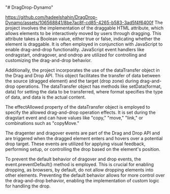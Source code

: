 "# DragDrop-Dynamo" 


https://github.com/hadeelshahin/DragDrop-Dynamo/assets/106568841/8be7ac8f-cd85-4265-b583-3ad5f4f6400f
The project involves the implementation of the draggable HTML attribute, which allows elements to be interactively moved by users through dragging. This attribute takes a Boolean value, either true or false, indicating whether the element is draggable. It is often employed in conjunction with JavaScript to enable drag-and-drop functionality. JavaScript event handlers like ondragstart, ondragover, and ondrop are utilized for controlling and customizing the drag-and-drop behavior.

Additionally, the project incorporates the use of the dataTransfer object in the Drag and Drop API. This object facilitates the transfer of data between the source (dragged element) and the target (drop zone) during drag-and-drop operations. The dataTransfer object has methods like setData(format, data) for setting the data to be transferred, where format specifies the type of data, and data is the actual content.

The effectAllowed property of the dataTransfer object is employed to specify the allowed drag-and-drop operation effects. It is set during the dragstart event and can have values like "copy," "move," "link," or combinations such as "copyMove."

The dragenter and dragover events are part of the Drag and Drop API and are triggered when the dragged element enters and hovers over a potential drop target. These events are utilized for applying visual feedback, performing setup, or controlling the drop based on the element's position.

To prevent the default behavior of dragover and drop events, the event.preventDefault() method is employed. This is crucial for enabling dropping, as browsers, by default, do not allow dropping elements into other elements. Preventing the default behavior allows for more control over the drag-and-drop behavior, enabling the implementation of custom logic for handling the drop.
